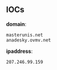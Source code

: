 
## IOCs

__domain__:

```text
masterunis.net
anadesky.ovmv.net
```
__ipaddress__:

```text
207.246.99.159
```